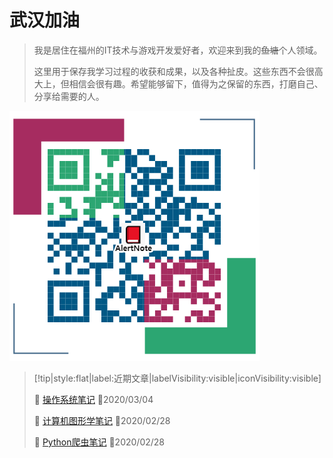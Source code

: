 # 武汉加油

> 我是居住在福州的IT技术与游戏开发爱好者，欢迎来到我的~~鱼塘~~个人领域。
>
> 这里用于保存我学习过程的收获和成果，以及各种扯皮。这些东西不会很高大上，但相信会很有趣。希望能够留下，值得为之保留的东西，打磨自己、分享给需要的人。

![二维码](.img/AlertNote.png)

> [!tip|style:flat|label:近期文章|labelVisibility:visible|iconVisibility:visible]
>
> 📃 [操作系统笔记](/zh-cn/operatingSystem.md) 📅2020/03/04
>
> 📃 [计算机图形学笔记](/zh-cn/graphics/1.README.md) 📅2020/02/28
>
> 📃 [Python爬虫笔记](/zh-cn/pythonBot/1.README.md) 📅2020/02/28
>